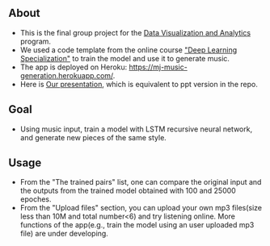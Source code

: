 ## About
   - This is the final group project for the [Data Visualization and Analytics](https://bootcamp.umn.edu/data/landing%20full/) program.
   - We used a code template from the online 
course ["Deep Learning Specialization"](https://www.coursera.org/specializations/deep-learning) to train the model and use it to generate music.
   - The app is deployed on Heroku: https://mj-music-generation.herokuapp.com/.
   - Here is [Our presentation](https://slides.com/yongjinjiang/deck-1/fullscreen), which is equivalent to ppt version in the repo.

## Goal
   - Using music input, train a model with LSTM recursive neural network,  and generate new pieces of the same style.
   
## Usage
   - From the "The trained pairs" list,  one can compare the original input and the outputs from the trained model obtained   with 100 and 25000 epoches.
   - From the "Upload files" section, you can upload your own mp3 files(size less than 10M and total number<6) and try listening online. More functions of the app(e.g., train the model using an user uploaded mp3 file) are under developing.
